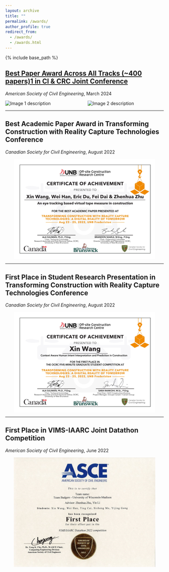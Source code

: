 ```yaml
---
layout: archive
title: ""
permalink: /awards/
author_profile: true
redirect_from:
  - /awards/
  - /awards.html
---
```


{% include base_path %}

## [Best Paper Award Across All Tracks (~400 papers)1 in CI & CRC Joint Conference](https://engineering.wisc.edu/blog/xin-wang-redefines-human-robot-collaboration-in-construction/) 

*American Society of Civil Engineering*, March 2024

<div style="display: flex; justify-content: space-between; align-items: center;">
  <div style="flex: 1; margin-right: 10px;">
    <img src="../images/award1.jpg" alt="Image 1 description" height="320" width = "auto">
  </div>
  <div style="flex: 1; margin-left: 10px;">
    <img src="../images/award2.jpg" alt="Image 2 description" height="320" width = "auto">
  </div>
</div>

---

## Best Academic Paper Award in Transforming Construction with Reality Capture Technologies Conference

*Canadian Society for Civil Engineering*, August 2022

<div style="display: flex; justify-content: center; align-items: center;">
  <img src="../images/tcrc1.jpg" alt="Image 1 description" width="450">
</div>

---

## First Place in Student Research Presentation in Transforming Construction with Reality Capture Technologies Conference

*Canadian Society for Civil Engineering*, August 2022

<div style="display: flex; justify-content: center; align-items: center;">
  <img src="../images/tcrc2.jpg" alt="Image 1 description" width="450">
</div>

---

## First Place in VIMS-IAARC Joint Datathon Competition

*American Society of Civil Engineering*, June 2022

<div style="display: flex; justify-content: center; align-items: center;">
  <img src="../images/datathon.png" alt="Image 1 description" width="450">
</div>

<!-- Education
======
* Ph.D in Version Control Theory, GitHub University, 2018 (expected)
* M.S. in Jekyll, GitHub University, 2014
* B.S. in GitHub, GitHub University, 2012

Work experience
======
* Spring 2024: Academic Pages Collaborator
  * Github University
  * Duties includes: Updates and improvements to template
  * Supervisor: The Users

* Fall 2015: Research Assistant
  * Github University
  * Duties included: Merging pull requests
  * Supervisor: Professor Hub

* Summer 2015: Research Assistant
  * Github University
  * Duties included: Tagging issues
  * Supervisor: Professor Git
  
Skills
======
* Skill 1
* Skill 2
  * Sub-skill 2.1
  * Sub-skill 2.2
  * Sub-skill 2.3
* Skill 3

Publications
======
  <ul>{% for post in site.publications reversed %}
    {% include archive-single-cv.html %}
  {% endfor %}</ul>
  
Talks
======
  <ul>{% for post in site.talks reversed %}
    {% include archive-single-talk-cv.html  %}
  {% endfor %}</ul>
  
Teaching
======
  <ul>{% for post in site.teaching reversed %}
    {% include archive-single-cv.html %}
  {% endfor %}</ul>
  
Service and leadership
======
* Currently signed in to 43 different slack teams -->

